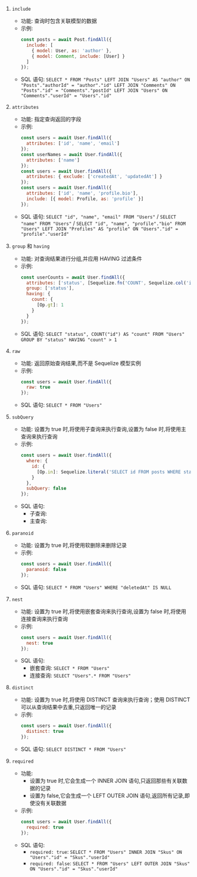 
1. `include`
   - 功能: 查询时包含关联模型的数据
   - 示例:
     ```javascript
     const posts = await Post.findAll({
       include: [
         { model: User, as: 'author' },
         { model: Comment, include: [User] }
       ]
     });
     ```
   - SQL 语句: `SELECT * FROM "Posts" LEFT JOIN "Users" AS "author" ON "Posts"."authorId" = "author"."id" LEFT JOIN "Comments" ON "Posts"."id" = "Comments"."postId" LEFT JOIN "Users" ON "Comments"."userId" = "Users"."id"`

2. `attributes`
   - 功能: 指定查询返回的字段
   - 示例:
     ```javascript
     const users = await User.findAll({
       attributes: ['id', 'name', 'email']
     });
     const userNames = await User.findAll({
       attributes: ['name']
     });
     const users = await User.findAll({
       attributes: { exclude: ['createdAt', 'updatedAt'] }
     });
     const users = await User.findAll({
       attributes: ['id', 'name', 'profile.bio'],
       include: [{ model: Profile, as: 'profile' }]
     });
     ```
   - SQL 语句: `SELECT "id", "name", "email" FROM "Users"` / `SELECT "name" FROM "Users"` / `SELECT "id", "name", "profile"."bio" FROM "Users" LEFT JOIN "Profiles" AS "profile" ON "Users"."id" = "profile"."userId"`

3. `group` 和 `having`
   - 功能: 对查询结果进行分组,并应用 HAVING 过滤条件
   - 示例:
     ```javascript
     const userCounts = await User.findAll({
       attributes: ['status', [Sequelize.fn('COUNT', Sequelize.col('id')), 'count']],
       group: ['status'],
       having: {
         count: {
           [Op.gt]: 1
         }
       }
     });
     ```
   - SQL 语句: `SELECT "status", COUNT("id") AS "count" FROM "Users" GROUP BY "status" HAVING "count" > 1`

4. `raw`
   - 功能: 返回原始查询结果,而不是 Sequelize 模型实例
   - 示例:
     ```javascript
     const users = await User.findAll({
       raw: true
     });
     ```
   - SQL 语句: `SELECT * FROM "Users"`

5. `subQuery`
   - 功能: 设置为 true 时,将使用子查询来执行查询,设置为 false 时,将使用主查询来执行查询
   - 示例:
     ```javascript
     const users = await User.findAll({
       where: {
         id: {
           [Op.in]: Sequelize.literal('SELECT id FROM posts WHERE status = \'active\'')
         }
       },
       subQuery: false
     });
     ```
   - SQL 语句: 
     - 子查询: 
     - 主查询:

6. `paranoid`
   - 功能: 设置为 true 时,将使用软删除来删除记录
   - 示例:
     ```javascript
     const users = await User.findAll({
       paranoid: false
     });
     ```
   - SQL 语句: `SELECT * FROM "Users" WHERE "deletedAt" IS NULL`

7.  `nest`
    - 功能: 设置为 true 时,将使用嵌套查询来执行查询,设置为 false 时,将使用连接查询来执行查询
    - 示例:
      ```javascript
      const users = await User.findAll({
        nest: true
      });
      ```
    - SQL 语句: 
      - 嵌套查询: `SELECT * FROM "Users"` 
      - 连接查询: `SELECT "Users".* FROM "Users"`

8.  `distinct`
    - 功能: 设置为 true 时,将使用 DISTINCT 查询来执行查询；使用 DISTINCT 可以从查询结果中去重,只返回唯一的记录
    - 示例:
      ```javascript
      const users = await User.findAll({
        distinct: true
      });
      ```
    - SQL 语句: `SELECT DISTINCT * FROM "Users"`

9.  `required`
    - 功能:
      - 设置为 true 时,它会生成一个 INNER JOIN 语句,只返回那些有关联数据的记录
      - 设置为 false,它会生成一个 LEFT OUTER JOIN 语句,返回所有记录,即使没有关联数据
    - 示例:
      ```javascript
      const users = await User.findAll({
        required: true
      });
      ```
    - SQL 语句: 
      - `required: true`: `SELECT * FROM "Users" INNER JOIN "Skus" ON "Users"."id" = "Skus"."userId"`
      - `required: false`: `SELECT * FROM "Users" LEFT OUTER JOIN "Skus" ON "Users"."id" = "Skus"."userId"`

